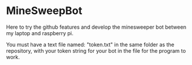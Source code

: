 # MineSweepBot

Here to try the github features and develop the minesweeper bot between my laptop and raspberry pi.

You must have a text file named: "token.txt" in the same folder as the repository, with your
token string for your bot in the file for the program to work. 